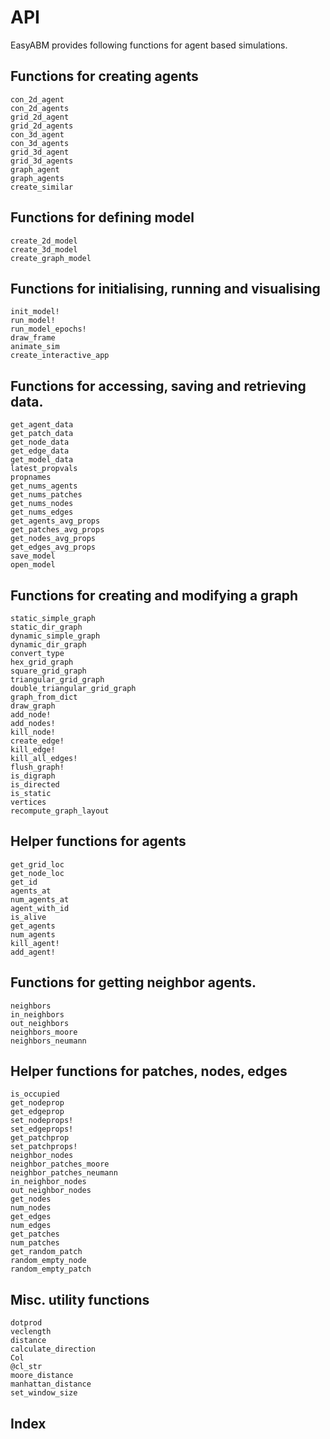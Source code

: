 
# API
EasyABM provides following functions for agent based simulations. 

## Functions for creating agents

```@docs
con_2d_agent
con_2d_agents
grid_2d_agent
grid_2d_agents
con_3d_agent
con_3d_agents
grid_3d_agent
grid_3d_agents
graph_agent
graph_agents
create_similar
```

## Functions for defining model

```@docs
create_2d_model
create_3d_model
create_graph_model
```

## Functions for initialising, running and visualising

```@docs
init_model!
run_model!
run_model_epochs!
draw_frame
animate_sim
create_interactive_app
```

## Functions for accessing, saving and retrieving data.

```@docs
get_agent_data 
get_patch_data 
get_node_data
get_edge_data 
get_model_data 
latest_propvals
propnames
get_nums_agents 
get_nums_patches
get_nums_nodes 
get_nums_edges
get_agents_avg_props
get_patches_avg_props
get_nodes_avg_props
get_edges_avg_props
save_model
open_model
```

## Functions for creating and modifying a graph

```@docs
static_simple_graph
static_dir_graph
dynamic_simple_graph
dynamic_dir_graph
convert_type
hex_grid_graph
square_grid_graph
triangular_grid_graph
double_triangular_grid_graph
graph_from_dict
draw_graph
add_node!
add_nodes!
kill_node!
create_edge! 
kill_edge!
kill_all_edges!
flush_graph!
is_digraph
is_directed
is_static
vertices
recompute_graph_layout
```

## Helper functions for agents

```@docs
get_grid_loc
get_node_loc
get_id
agents_at
num_agents_at
agent_with_id
is_alive
get_agents 
num_agents 
kill_agent!
add_agent!
```

## Functions for getting neighbor agents.

```@docs
neighbors
in_neighbors
out_neighbors
neighbors_moore
neighbors_neumann
```

## Helper functions for patches, nodes, edges

```@docs
is_occupied
get_nodeprop
get_edgeprop
set_nodeprops!
set_edgeprops!
get_patchprop
set_patchprops!
neighbor_nodes
neighbor_patches_moore
neighbor_patches_neumann
in_neighbor_nodes
out_neighbor_nodes
get_nodes
num_nodes
get_edges
num_edges
get_patches
num_patches
get_random_patch
random_empty_node
random_empty_patch
```

## Misc. utility functions

```@docs
dotprod
veclength
distance
calculate_direction
Col
@cl_str
moore_distance
manhattan_distance
set_window_size
```


## Index

```@index
```